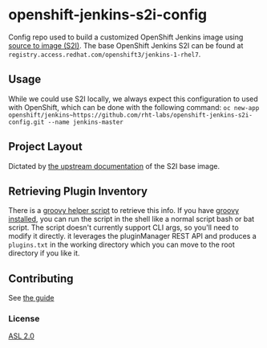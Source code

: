 # openshift-jenkins-s2i-config
Config repo used to build a customized OpenShift Jenkins image using [source to image (S2I)](https://github.com/openshift/source-to-image). The base OpenShift Jenkins S2I can be found at `registry.access.redhat.com/openshift3/jenkins-1-rhel7`. 

## Usage
While we could use S2I locally, we always expect this configuration to used with OpenShift, which can be done with the following command: `oc new-app openshift/jenkins~https://github.com/rht-labs/openshift-jenkins-s2i-config.git --name jenkins-master`

## Project Layout
Dictated by [the upstream documentation](https://github.com/openshift/jenkins/blob/master/README.md#installing-using-s2i-build) of the S2I base image.

## Retrieving Plugin Inventory
There is a [groovy helper script](helpers/writePluginFile.groovy) to retrieve this info. If you have [groovy installed](http://groovy-lang.org/download.html), you can run the script in the shell like a normal script bash or bat script. The script doesn't currently support CLI args, so you'll need to modify it directly. it leverages the pluginManager REST API and produces a `plugins.txt` in the working directory which you can move to the root directory if you like it.

## Contributing

See [the guide](https://github.com/rht-labs/api-design/blob/master/CONTRIBUTING.md)

### License
[ASL 2.0](LICENSE)
